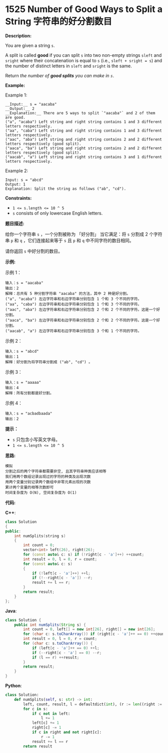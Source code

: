 # 1525 Number of Good Ways to Split a String 字符串的好分割数目

__Description:__

You are given a string `s`.

A split is called __good__ if you can split `s` into two non-empty strings `sleft` and `sright` where their concatenation is equal to `s` (i.e., `sleft + sright = s`) and the number of distinct letters in `sleft` and `sright` is the same.

Return _the number of __good splits__ you can make in `s`_.

__Example:__

Example 1:

```text
__Input:__ s = "aacaba"
__Output:__ 2
__Explanation:__ There are 5 ways to split `"aacaba"` and 2 of them are good. 
("a", "acaba") Left string and right string contains 1 and 3 different letters respectively.
("aa", "caba") Left string and right string contains 1 and 3 different letters respectively.
("aac", "aba") Left string and right string contains 2 and 2 different letters respectively (good split).
("aaca", "ba") Left string and right string contains 2 and 2 different letters respectively (good split).
("aacab", "a") Left string and right string contains 3 and 1 different letters respectively.
```

Example 2:

```text
Input: s = "abcd"
Output: 1
Explanation: Split the string as follows ("ab", "cd").
```

__Constraints:__

- `1 <= s.length <= 10 ^ 5`
- `s` consists of only lowercase English letters.

__题目描述:__

给你一个字符串 `s` ，一个分割被称为 「好分割」 当它满足：将 `s` 分割成 2 个字符串 `p` 和 `q` ，它们连接起来等于 `s` 且 `p` 和 `q` 中不同字符的数目相同。

请你返回 `s` 中好分割的数目。

__示例:__

示例 1：

```text
输入：s = "aacaba"
输出：2
解释：总共有 5 种分割字符串 "aacaba" 的方法，其中 2 种是好分割。
("a", "acaba") 左边字符串和右边字符串分别包含 1 个和 3 个不同的字符。
("aa", "caba") 左边字符串和右边字符串分别包含 1 个和 3 个不同的字符。
("aac", "aba") 左边字符串和右边字符串分别包含 2 个和 2 个不同的字符。这是一个好分割。
("aaca", "ba") 左边字符串和右边字符串分别包含 2 个和 2 个不同的字符。这是一个好分割。
("aacab", "a") 左边字符串和右边字符串分别包含 3 个和 1 个不同的字符。
```

示例 2：

```text
输入：s = "abcd"
输出：1
解释：好分割为将字符串分割成 ("ab", "cd") 。
```

示例 3：

```text
输入：s = "aaaaa"
输出：4
解释：所有分割都是好分割。
```

示例 4：

```text
输入：s = "acbadbaada"
输出：2
```

__提示：__

- `s` 只包含小写英文字母。
- `1 <= s.length <= 10 ^ 5`

__思路:__

```text
模拟
分割之后的两个字符串都需要非空, 且其字符串种类应该相等
我们用两个数组记录出现过的字符的种类及出现次数
用两个变量分别记录两个数组中非零元素出现的次数
累计两个变量的相等次数即可
时间复杂度为 O(N), 空间复杂度为 O(1)
```

__代码:__

__C++__:

```C++
class Solution 
{
public:
    int numSplits(string s) 
    {
        int count = 0;
        vector<int> left(26), right(26);
        for (const auto& c: s) if (!right[c - 'a']++) ++count;
        int result = 0, l = 0, r = count;
        for (const auto& c: s) 
        {
            if (!left[c - 'a']++) ++l;
            if (!--right[c - 'a']) --r;
            result += l == r;
        }
        return result;
    }
};
```

__Java__:

```Java
class Solution {
    public int numSplits(String s) {
        int count = 0, left[] = new int[26], right[] = new int[26];
        for (char c: s.toCharArray()) if (right[c - 'a']++ == 0) ++count;
        int result = 0, l = 0, r = count;
        for (char c: s.toCharArray()) {
            if (left[c - 'a']++ == 0) ++l;
            if (--right[c - 'a'] == 0) --r;
            if (l == r) ++result;
        }
        return result;
    }
}
```

__Python__:

```Python
class Solution:
    def numSplits(self, s: str) -> int:
        left, count, result, l = defaultdict(int), (r := len((right := Counter(s)).values())), 0, 0
        for c in s:
            if c not in left:
                l += 1
            left[c] += 1
            right[c] -= 1
            if c in right and not right[c]:
                r -= 1
            result += l == r
        return result
```
